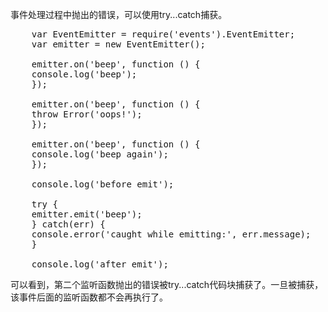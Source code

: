 事件处理过程中抛出的错误，可以使用try...catch捕获。

<pre>
    var EventEmitter = require('events').EventEmitter;
    var emitter = new EventEmitter();

    emitter.on('beep', function () {
    console.log('beep');
    });

    emitter.on('beep', function () {
    throw Error('oops!');
    });

    emitter.on('beep', function () {
    console.log('beep again');
    });

    console.log('before emit');

    try {
    emitter.emit('beep');
    } catch(err) {
    console.error('caught while emitting:', err.message);
    }

    console.log('after emit');
</pre>

可以看到，第二个监听函数抛出的错误被try...catch代码块捕获了。一旦被捕获，该事件后面的监听函数都不会再执行了。